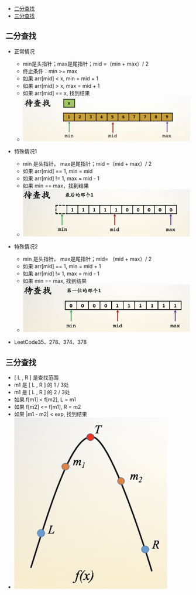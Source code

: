 - [二分查找](#二分查找)
- [三分查找](#三分查找)



## 二分查找

- 正常情况

    - min是头指针；max是尾指针；mid =（min + max）/ 2
    - 终止条件：min  >= max
    - 如果 arr[mid]  <  x, min  =  mid  +  1 
    - 如果 arr[mid]  >  x, max =  mid  +   1
    - 如果 arr[mid]  == x, 找到结果
    - ![](../pic/二分查找.png)

- 特殊情况1

    - min 是头指针， max是尾指针；mid =（mid  + max）/  2
    - 如果 arr[mid]  == 1,  min = mid 
    - 如果 arr[mid]  !=  1, max  = mid -   1
    - 如果 min == max，找到结果
    - ![](../pic/特殊情况1.png)

- 特殊情况2

    - min 是头指针， max是尾指针；mid= （mid  + max）/  2
    - 如果 arr[mid] ==  1, min = mid  + 1
    - 如果 arr[mid] !=  1, max = mid - 1
    - 如果 min == max,  找到结果
    - ![](../pic/特殊情况2.png)

- LeetCode35、278、374、378



## 三分查找

- [ L , R ] 是查找范围
- m1 是  [ L , R ] 的 1 / 3处
- m1 是  [  L , R ] 的 2 / 3处
- 如果 f[m1] < f[m2],  L = m1
- 如果 f[m2] <= f[m1], R = m2
- 如果 |m1 - m2| < exp, 找到结果
- ![](../pic/三分查找.png)